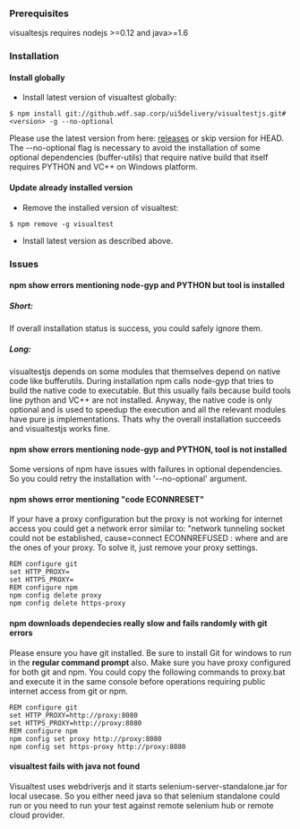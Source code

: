 ### Prerequisites
visualtesjs requires nodejs >=0.12 and java>=1.6

### Installation

#### Install globally
* Install latest version of visualtest globally:
```
$ npm install git://github.wdf.sap.corp/ui5delivery/visualtestjs.git#<version> -g --no-optional
```
Please use the latest version from here: [releases](https://github.wdf.sap.corp/ui5delivery/visualtestjs/releases)
or skip version for HEAD. The --no-optional flag is necessary to avoid the installation of some optional dependencies
(buffer-utils) that require native build that itself requires PYTHON and VC++ on Windows platform.

#### Update already installed version
* Remove the installed version of visualtest:
```
$ npm remove -g visualtest
```
* Install latest version as described above.

### Issues

#### npm show errors mentioning node-gyp and PYTHON but tool is installed
##### Short:
If overall installation status is success, you could safely ignore them.
##### Long:
visualtestjs depends on some modules that themselves depend on native code like bufferutils.
During installation npm calls node-gyp that tries to build the native code to executable. But this usually
fails because build tools line python and VC++ are not installed. Anyway, the native code is only optional and is used
to speedup the execution and all the relevant modules have pure js implementations. Thats why the overall installation
succeeds and visualtestjs works fine.

#### npm show errors mentioning node-gyp and PYTHON, tool is not installed
Some versions of npm have issues with failures in optional dependencies. So you could retry the installation with
'--no-optional' argument.

#### npm shows error mentioning "code ECONNRESET"
If your have a proxy configuration but the proxy is not working for internet access you could get
a network error similar to: "network tunneling socket could not be established, cause=connect ECONNREFUSED <ip>:<port>
where <ip> and <port> are the ones of your proxy. To solve it, just remove your proxy settings.
``` Windows
REM configure git
set HTTP_PROXY=
set HTTPS_PROXY=
REM configure npm
npm config delete proxy
npm config delete https-proxy
```

#### npm downloads dependecies really slow and fails randomly with git errors
Please ensure you have git installed. Be sure to install Git for windows to run in the __regular command prompt__ also.
Make sure you have proxy configured for both git and npm. You could copy the following commands to proxy.bat and execute
it in the same console before operations requiring public internet access from git or npm.
``` Windows
REM configure git
set HTTP_PROXY=http://proxy:8080
set HTTPS_PROXY=http://proxy:8080
REM configure npm
npm config set proxy http://proxy:8080
npm config set https-proxy http://proxy:8080
```

#### visualtest fails with java not found
Visualtest uses webdriverjs and it starts selenium-server-standalone.jar for local usecase. So you either need java so
that selenium standalone could run or you need to run your test against remote selenium hub or remote cloud provider.
